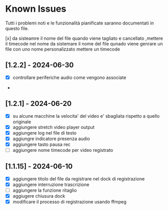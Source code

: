 # Known Issues

Tutti i problemi noti e le funzionalità pianificate saranno documentati in questo file.

 [x] da sisteamre il nome del file quando viene tagliato e cancellato ,mettere il timecode nel nome
    da sistemare il nome del file qunado viene genrare un file con uno nome personalizzato mettere un timecode

## [1.2.2] - 2024-06-30
- [x] controllare periferiche audio come vengono associate
- 
## [1.2.1] - 2024-06-20
- [x] su alcune macchine la velocita' del video e' sbagliata rispetto a quello originale
- [x] aggiungere stretch video player output
- [x] aggiungere log nel file di testo
- [x] aggiungre indicatore presenza audio 
- [x] aggiungere tasto pausa rec
- [ ] aggiungere nome timecode per video registrato
## [1.1.15] - 2024-06-10

- [x] aggiungere titolo del file da registrare nel dock di registrazione
- [x] aggiungere interruzione trascrizione
- [ ] aggiungere la funzione ritaglio
- [x] aggiugere chiusura dock
- [x] modificare il processo di registrazione usando ffmpeg